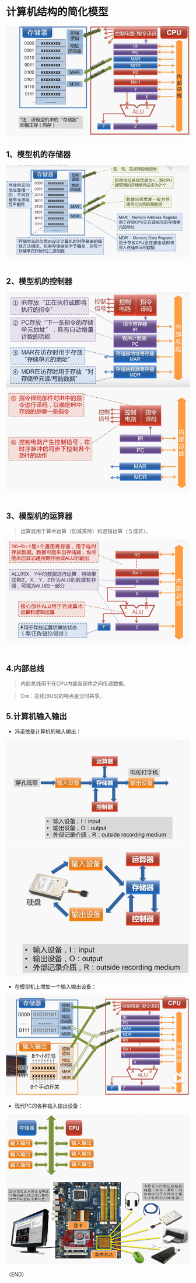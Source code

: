 # 计算机结构的简化模型    

<img src="Images/SimplifiedComputerModel.png" />    

## 1、模型机的存储器    

<img src="Images/SimplifiedModel_Memory.png" />    

<br />
<br />

## 2、模型机的控制器    

<img src="Images/SimplifiedModel_CC1.png" />    
<img src="Images/SimplifiedModel_CC2.png" />   

<br />
<br />  

## 3、模型机的运算器    

> 运算器用于算术运算（加减乘除）和逻辑运算（与或非）。    

<img src="Images/SimplifiedModel_CA1.png" />   

<br />
<br />  

## 4.内部总线    

> 内部总线用于在CPU内部各部件之间传递数据。    

> Cre：总线(BUS)的特点是分时共享。    



## 5.计算机输入输出    

- 冯诺依曼计算机的输入输出：    

<img width="512" src="Images/VonNeuman6.png" />   
<img width="512" src="Images/VonNeuman5.png" />    

- 在模型机上增加一个输入输出设备：    

<img width="512" src="Images/SimpleModel_AddIO.png" />    

- 现代PC的各种输入输出设备：   

<img width="512" src="Images/SimpleModel_MoreIO.png" />    



（END）    